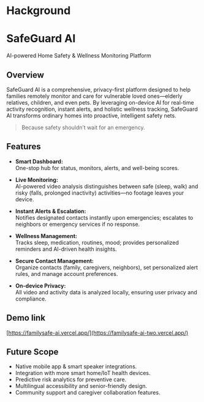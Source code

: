# Hackground

# SafeGuard AI  
AI-powered Home Safety & Wellness Monitoring Platform

## Overview
SafeGuard AI is a comprehensive, privacy-first platform designed to help families remotely monitor and care for vulnerable loved ones—elderly relatives, children, and even pets. By leveraging on-device AI for real-time activity recognition, instant alerts, and holistic wellness tracking, SafeGuard AI transforms ordinary homes into proactive, intelligent safety nets.

> Because safety shouldn’t wait for an emergency.

## Features

- **Smart Dashboard:**  
  One-stop hub for status, monitors, alerts, and well-being scores.

- **Live Monitoring:**  
  AI-powered video analysis distinguishes between safe (sleep, walk) and risky (falls, prolonged inactivity) activities—no footage leaves your device.

- **Instant Alerts & Escalation:**  
  Notifies designated contacts instantly upon emergencies; escalates to neighbors or emergency services if no response.

- **Wellness Management:**  
  Tracks sleep, medication, routines, mood; provides personalized reminders and AI-driven health insights.

- **Secure Contact Management:**  
  Organize contacts (family, caregivers, neighbors), set personalized alert rules, and manage account preferences.

- **On-device Privacy:**  
  All video and activity data is analyzed locally, ensuring user privacy and compliance.

## Demo link
[https://familysafe-ai.vercel.app/](https://familysafe-ai-two.vercel.app/)

## Future Scope

- Native mobile app & smart speaker integrations.
- Integration with more smart home/IoT health devices.
- Predictive risk analytics for preventive care.
- Multilingual accessibility and senior-friendly design.
- Community support and caregiver collaboration features.

